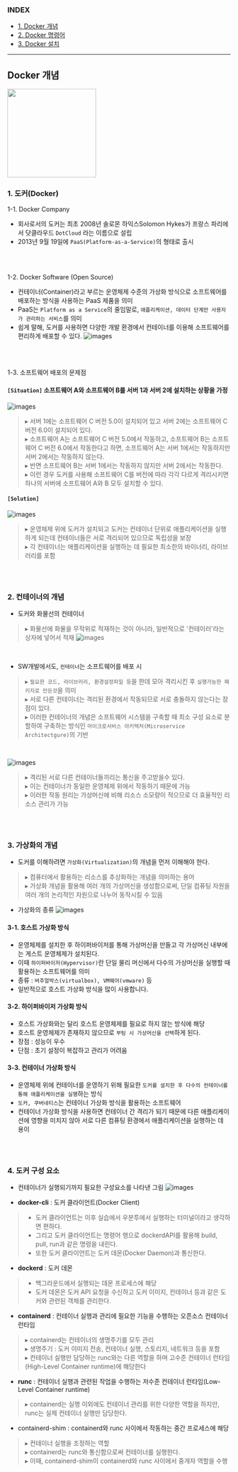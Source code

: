 ### INDEX
- [1. Docker 개념         ][link-docker10]
- [2. Docker 명령어       ][link-docker20]
- [3. Docker 설치         ][link-docker30]

[link-docker10]: ./D10_Docker개념.md
[link-docker20]: ./D20_Docker명령어.md
[link-docker30]: ./D30_Docker설치.md

---
## Docker 개념

<img src="./images/docker_01.jpg" width="200">

### 1. 도커(Docker)

1-1. Docker Company 
- 회사로서의 도커는 최초 2008년 솔로몬 하익스Solomon Hykes가 프랑스 파리에서 닷클라우드 `DotCloud` 라는 이름으로 설립
- 2013년 9월 19일에 `PaaS(Platform-as-a-Service)`의 형태로 출시
<br/>
<br/>

1-2. Docker Software (Open Source)
- 컨테이너(Container)라고 부르는 운영체제 수준의 가상화 방식으로 소프트웨어를 배포하는 방식을 사용하는 PaaS 제품을 의미
- PaaS는 `Platform as a Service`의 줄임말로,
`애플리케이션, 데이터 단계만 사용자가 관리하는 서비스`를 의미
- 쉽게 말해, 도커를 사용하면 다양한 개발 환경에서 컨테이너를 이용해 소프트웨어를 편리하게 배포할 수 있다. 
![images](./images/docker_02.jpg)
<br/>
<br/>

1-3. 소프트웨어 배포의 문제점
#### `[Situation]` 소프트웨어 A와 소프트웨어 B를 서버 1과 서버 2에 설치하는 상황을 가정
![images](./images/docker_03.jpg)
<br/>
> ▸ 서버 1에는 소프트웨어 C 버전 5.0이 설치되어 있고 서버 2에는 소프트웨어 C 버전 6.0이 설치되어 있다. <br/>
> ▸ 소프트웨어 A는 소프트웨어 C 버전 5.0에서 작동하고, 소프트웨어 B는 소프트웨어 C 버전 6.0에서 작동한다고 하면, 소프트웨어 A는 서버 1에서는 작동하지만 서버 2에서는 작동하지 않는다. <br/>
> ▸ 반면 소프트웨어 B는 서버 1에서는 작동하지 않지만 서버 2에서는 작동한다. <br/>
> ▸ 이런 경우 도커를 사용해 소프트웨어 C를 버전에 따라 각각 다르게 격리시키면 하나의 서버에 소프트웨어 A와 B 모두 설치할 수 있다.

#### `[Solution]`
![images](./images/docker_04.jpg)

> ▸ 운영체제 위에 도커가 설치되고 도커는 컨테이너 단위로 애플리케이션을 실행하게 되는데 컨테이너들은 서로 격리되어 있으므로 독립성을 보장 <br/>
> ▸ 각 컨테이너는 애플리케이션을 실행하는 데 필요한 최소한의 바이너리, 라이브러리를 포함
<br/> 
<br/>

### 2. 컨테이너의 개념
- 도커와 화물선의 컨테이너
> ▸ 화물선에 화물을 무작위로 적재하는 것이 아니라, 일반적으로 '컨테이러'라는 상자에 넣어서 적재
![images](./images/docker_05.jpg)
<br/>

- SW개발에서도, `컨테이너`는 소프트웨어를 배포 시
> ▸ `필요한 코드, 라이브러리, 환경설정파일 등`을 한데 모아 격리시킨 후 `실행가능한 패키지로 만든것`을 의미 <br/>
> ▸ 서로 다른 컨테이너는 격리된 환경에서 작동되므로 서로 충돌하지 않는다는 장점이 있다. <br/>
> ▸ 이러한 컨테이너의 개념은 소프트웨어 시스템을 구축할 때 최소 구성 요소로 분할하여 구축하는 방식인 `마이크로서비스 아키텍처(Microservice Architectgure)`의 기반 
<br/>

![images](./images/docker_06.jpg)
> ▸ 격리된 서로 다른 컨테이너들끼리는 통신을 주고받을수 있다. <br/>
> ▸ 이는 컨테이너가 동일한 운영체제 위에서 작동하기 때문에 가능 <br/>
> ▸ 이러한 작동 원리는 가상머신에 비해 리소스 소모량이 적으므로 더 효율적인 리소스 관리가 가능
<br/>
<br/>

### 3. 가상화의 개념
- 도커를 이해하려면 `가상화(Virtualization)`의 개념을 먼저 이해해야 한다. <br/>
> ▸ 컴퓨터에서 활용하는 리소스를 추상화하는 개념을 의미하는 용어 <br/>
> ▸ 가상화 개념을 활용해 여러 개의 가상머신을 생성함으로써, 단일 컴퓨팅 자원을 여러 개의 논리적인 자원으로 나누어 동작시킬 수 있음

- 가상화의 종류
![images](./images/docker_07.jpg)

#### 3-1. 호스트 가상화 방식
- 운영체제를 설치한 후 하이퍼바이저를 통해 가상머신을 만들고 각 가상머신 내부에는 게스트 운영체제가 설치된다.
- 이때 `하이퍼바이저(Hypervisor)`란 단일 물리 머신에서 다수의 가상머신을 실행할 때 활용하는 소프트웨어를 의미
- 종류 : `버추얼박스(virtualbox), VM웨어(vmware)` 등
- 일반적으로 호스트 가상화 방식을 많이 사용합니다.

#### 3-2. 하이퍼바이저 가상화 방식
- 호스트 가상화와는 달리 호스트 운영체제를 필요로 하지 않는 방식에 해당
- 호스트 운영체제가 존재하지 않으므로 `부팅 시 가상머신을 선택`하게 된다.
- 장점 : 성능이 우수
- 단점 : 초기 설정이 복잡하고 관리가 어려움

#### 3-3. 컨테이너 가상화 방식
- 운영체제 위에 컨테이너를 운영하기 위해 필요한 `도커를 설치한 후 다수의 컨테이너를 통해 애플리케이션을 실행`하는 방식
- `도커, 쿠버네티스`는 컨테이너 가상화 방식을 활용하는 소프트웨어
- 컨테이너 가상화 방식을 사용하면 컨테이너 간 격리가 되기 때문에 다른 애플리케이션에 영향을 미치지 않아 서로 다른 컴퓨팅 환경에서 애플리케이션을 실행하는 데 용이
<br/>
<br/>

### 4. 도커 구성 요소
- 컨테이너가 실행되기까지 필요한 구성요소를 나타낸 그림
![images](./images/docker_08.jpg)

- **docker-cli** : 도커 클라이언트(Docker Client)
> - 도커 클라이언트는 이후 실습에서 우분투에서 실행하는 터미널이라고 생각하면 편하다. 
> - 그리고 도커 클라이언트는 명령어 행으로 dockerdAPI를 활용해 build, pull, run과 같은 명령을 내린다. 
> - 또한 도커 클라이언트는 도커 데몬(Docker Daemon)과 통신한다.

- **dockerd** : 도커 데몬
> - 백그라운드에서 실행되는 데몬 프로세스에 해당
> - 도커 데몬은 도커 API 요청을 수신하고 도커 이미지, 컨테이너 등과 같은 도커와 관련된 객체를 관리한다.

- **containerd** : 컨테이너 실행과 관리에 필요한 기능을 수행하는 오픈소스 컨테이너 런타임 <br/>
> ▸ containerd는 컨테이너의 생명주기를 모두 관리 <br/>
> ▸ 생명주기 : 도커 이미지 전송, 컨테이너 실행, 스토리지, 네트워크 등을 포함 <br/>
> ▸ 컨테이너 실행만 담당하는 runc와는 다른 역할을 하며 고수준 컨테이너 런타임(High-Level Container runtime)에 해당한다

- **runc** : 컨테이너 실행과 관련된 작업을 수행하는 저수준 컨테이너 런타임(Low-Level Container runtime) <br/>
> ▸ containerd는 실행 이외에도 컨테이너 관리를 위한 다양한 역할을 하지만, runc는 실제 컨테이너 실행만 담당한다.

- containerd-shim : containerd와 runc 사이에서 작동하는 중간 프로세스에 해당 <br/>
> ▸ 컨테이너 실행을 조정하는 역할 <br/>
> ▸ containerd는 runc와 통신함으로써 컨테이너를 실행한다. <br/>
> ▸ 이때, containerd-shim이 containerd와 runc 사이에서 중개자 역할을 수행



